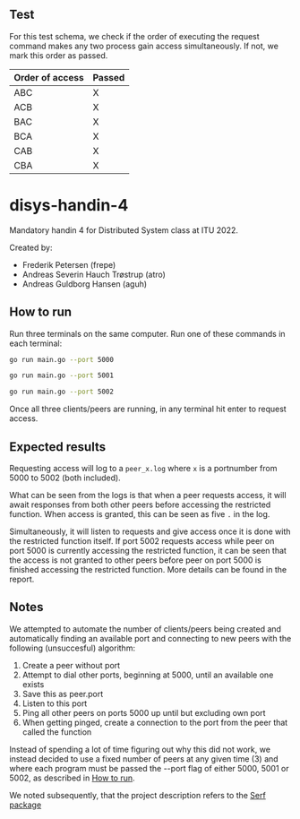## Test

For this test schema, we check if the order of executing the request command makes any two process gain access simultaneously. If not, we mark this order as passed.

Order of access|Passed
---|---
ABC|X
ACB|X
BAC|X
BCA|X
CAB|X
CBA|X

# disys-handin-4

Mandatory handin 4 for Distributed System class at ITU 2022.

Created by:

- Frederik Petersen (frepe)
- Andreas Severin Hauch Trøstrup (atro)
- Andreas Guldborg Hansen (aguh)

## How to run

Run three terminals on the same computer. Run one of these commands in each terminal:

```sh
go run main.go --port 5000
```

```sh
go run main.go --port 5001
```

```sh
go run main.go --port 5002
```

Once all three clients/peers are running, in any terminal hit enter to request access.

## Expected results

Requesting access will log to a `peer_x.log` where `x` is a portnumber from 5000 to 5002 (both included).

What can be seen from the logs is that when a peer requests access, it will await responses from both other peers before accessing the restricted function. When access is granted, this can be seen as five `.` in the log.

Simultaneously, it will listen to requests and give access once it is done with the restricted function itself. If port 5002 requests access while peer on port 5000 is currently accessing the restricted function, it can be seen that the access is not granted to other peers before peer on port 5000 is finished accessing the restricted function. More details can be found in the report.

## Notes

We attempted to automate the number of clients/peers being created and automatically finding an available port and connecting to new peers with the following (unsuccesful) algorithm:

1. Create a peer without port
1. Attempt to dial other ports, beginning at 5000, until an available one exists
1. Save this as peer.port
1. Listen to this port
1. Ping all other peers on ports 5000 up until but excluding own port
1. When getting pinged, create a connection to the port from the peer that called the function

Instead of spending a lot of time figuring out why this did not work, we instead decided to use a fixed number of peers at any given time (3) and where each program must be passed the --port flag of either 5000, 5001 or 5002, as described in [How to run](#how-to-run).

We noted subsequently, that the project description refers to the [Serf package](https://github.com/hashicorp/serf)

